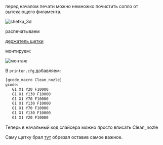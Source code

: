 перед началом печати можно немножко почистить сопло от вытекающего филамента.

![shetka_3d](./assets/images/clean_nozle/shetka_3d.jpg)

распечатываем 

[держатель щетки](./assets/stl/clean_nozle/shetka_3d.STL)

монтируем:

![монтаж](./assets/images/clean_nozle/assembl.jpg)



В ```printer.cfg``` добавляем:


 ```bash
 [gcode_macro Clean_nozle]
gcode:
    G1 X1 Y20 F10000 
    G1 X1 Y130 F10000
    G1 X1 Y70 F10000
    G1 X1 Y130 F10000
    G1 X1 Y70 F10000
    G1 X1 Y130 F10000
    G1 X1 Y20 F10000
 ```
 
 
Теперь в начальный код слайсера можно просто вписать Clean_nozle 
  
Саму щетку брал [тут](http://alii.pub/6hz9dc) обрезал оставив самое важное. 
